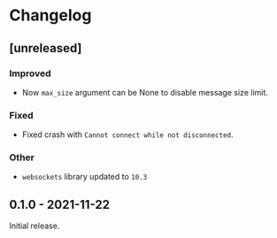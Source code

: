 # Changelog

## [unreleased]

### Improved

* Now `max_size` argument can be None to disable message size limit. 

### Fixed

* Fixed crash with `Cannot connect while not disconnected`.

### Other

* `websockets` library updated to `10.3`

## 0.1.0 - 2021-11-22

Initial release.